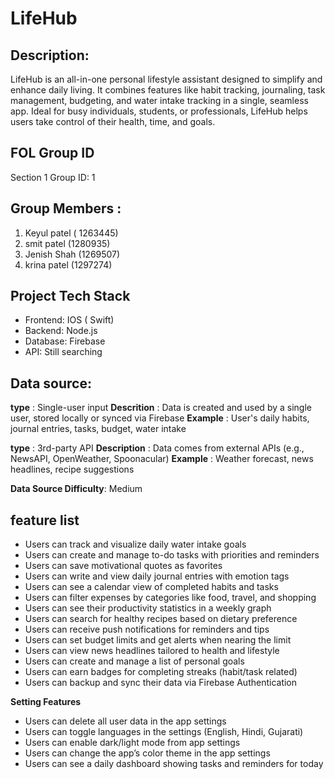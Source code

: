 # LifeHub

## Description: 
LifeHub is an all-in-one personal lifestyle assistant designed to simplify and enhance daily living. It combines features like habit tracking, journaling, task management, budgeting, and water intake tracking in a single, seamless app. Ideal for busy individuals, students, or professionals, LifeHub helps users take control of their health, time, and goals.

## FOL Group ID
  Section 1 Group ID: 1
## Group Members :
1. Keyul patel ( 1263445)
2. smit patel (1280935)
3. Jenish Shah (1269507)
4. krina patel (1297274)

## Project Tech Stack
- Frontend: IOS ( Swift)
- Backend: Node.js
- Database: Firebase
- API: Still searching 

## Data source:

**type** : Single-user input
**Descrition** : Data is created and used by a single user, stored locally or synced via Firebase
**Example** : User's daily habits, journal entries, tasks, budget, water intake

**type** : 3rd-party API 
**Description** : Data comes from external APIs (e.g., NewsAPI, OpenWeather, Spoonacular)
**Example** : Weather forecast, news headlines, recipe suggestions

**Data Source Difficulty**: Medium

## feature list

- Users can track and visualize daily water intake goals  
- Users can create and manage to-do tasks with priorities and reminders   
- Users can save motivational quotes as favorites  
- Users can write and view daily journal entries with emotion tags  
- Users can see a calendar view of completed habits and tasks  
- Users can filter expenses by categories like food, travel, and shopping  
- Users can see their productivity statistics in a weekly graph  
- Users can search for healthy recipes based on dietary preference  
- Users can receive push notifications for reminders and tips  
- Users can set budget limits and get alerts when nearing the limit  
- Users can view news headlines tailored to health and lifestyle  
- Users can create and manage a list of personal goals  
- Users can earn badges for completing streaks (habit/task related)   
- Users can backup and sync their data via Firebase Authentication

**Setting Features**
- Users can delete all user data in the app settings
- Users can toggle languages in the settings (English, Hindi, Gujarati) 
- Users can enable dark/light mode from app settings
- Users can change the app’s color theme in the app settings
- Users can see a daily dashboard showing tasks and reminders for today
